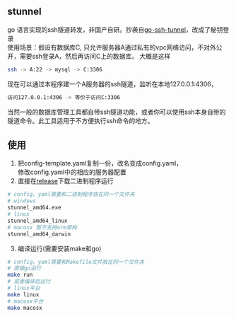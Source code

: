 ## stunnel
go 语言实现的ssh隧道转发，非国产自研。抄袭自[go-ssh-tunnel](https://github.com/dtapps/go-ssh-tunnel)，改成了秘钥登录  
使用场景：假设有数据库C, 只允许服务器A通过私有的vpc网络访问，不对外公开，需要ssh登录A，然后再访问C上的数据库。 
大概是这样  
```bash
ssh -> A:22 -> mysql -> C:3306
```
现在可以通过本程序建一个A服务器的ssh隧道，监听在本地127.0.0.1:4306，
```bash
访问127.0.0.1:4306 -> 等价于访问C:3306
```
当然一般的数据库管理工具都自带ssh隧道功能，或者你可以使用ssh本身自带的隧道命令。此工具适用于不方便执行ssh命令的地方。
## 使用
1. 把config-template.yaml复制一份，改名变成config.yaml，  
修改config.yaml中的相应的服务器配置
2. 直接在[release](https://github.com/llsw/stunnel/releases)下载二进制程序运行
```bash
# config。yaml需要和二进制程序放在同一个文件夹
# windows
stunnel_amd64.exe
# linux
stunnel_amd64_linux
# macosx 暂不支持arm架构
stunnel_amd64_darwin
```
3. 编译运行(需要安装make和go)
```bash
# config。yaml需要和Makefile文件放在同一个文件夹
# 直接go运行
make run
# 或者编译后运行
# linux平台
make linux
# macosx平台
make macosx
```
